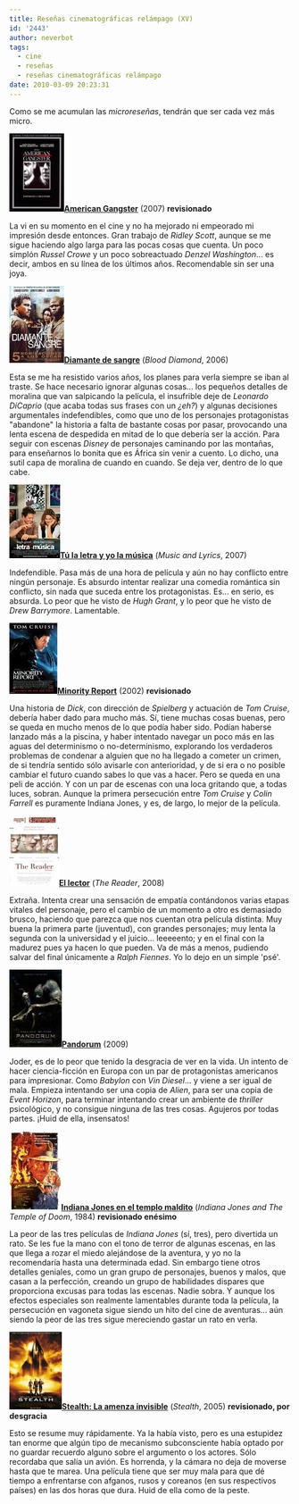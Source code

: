 ```yaml
---
title: Reseñas cinematográficas relámpago (XV)
id: '2443'
author: neverbot
tags:
  - cine
  - reseñas
  - reseñas cinematográficas relámpago
date: 2010-03-09 20:23:31
---
```


Como se me acumulan las _microreseñas_, tendrán que ser cada vez más micro.

**![201003091943.jpg](./resenas-cinematograficas-relampago-xv/201003091943.jpg)[American Gangster](http://www.imdb.com/title/tt0765429/)** (2007) **revisionado**

La vi en su momento en el cine y no ha mejorado ni empeorado mi impresión desde entonces. Gran trabajo de _Ridley Scott_, aunque se me sigue haciendo algo larga para las pocas cosas que cuenta. Un poco simplón _Russel Crowe_ y un poco sobreactuado _Denzel Washington_... es decir, ambos en su línea de los últimos años. Recomendable sin ser una joya.

**![201003091951.jpg](./resenas-cinematograficas-relampago-xv/201003091951.jpg)[Diamante de sangre](http://www.imdb.com/title/tt0450259/)** (_Blood Diamond_, 2006)

Esta se me ha resistido varios años, los planes para verla siempre se iban al traste. Se hace necesario ignorar algunas cosas... los pequeños detalles de moralina que van salpicando la película, el insufrible deje de _Leonardo DiCaprio_ (que acaba todas sus frases con un _¿eh?_) y algunas decisiones argumentales indefendibles, como que uno de los personajes protagonistas "abandone" la historia a falta de bastante cosas por pasar, provocando una lenta escena de despedida en mitad de lo que debería ser la acción. Para seguir con escenas _Disney_ de personajes caminando por las montañas, para enseñarnos lo bonita que es África sin venir a cuento. Lo dicho, una sutil capa de moralina de cuando en cuando. Se deja ver, dentro de lo que cabe.

**![201003091953.jpg](./resenas-cinematograficas-relampago-xv/201003091953.jpg)[Tú la letra y yo la música](http://www.imdb.com/title/tt0758766/)** (_Music and Lyrics_, 2007)

Indefendible. Pasa más de una hora de película y aún no hay conflicto entre ningún personaje. Es absurdo intentar realizar una comedia romántica sin conflicto, sin nada que suceda entre los protagonistas. Es... en serio, es absurda. Lo peor que he visto de _Hugh Grant_, y lo peor que he visto de _Drew Barrymore_. Lamentable.

**![201003092000.jpg](./resenas-cinematograficas-relampago-xv/201003092000.jpg)[Minority Report](http://www.imdb.com/title/tt0181689/)** (2002) **revisionado**

Una historia de _Dick_, con dirección de _Spielberg_ y actuación de _Tom Cruise_, debería haber dado para mucho más. Sí, tiene muchas cosas buenas, pero se queda en mucho menos de lo que podía haber sido. Podían haberse lanzado más a la piscina, y haber intentado navegar un poco más en las aguas del determinismo o no-determinismo, explorando los verdaderos problemas de condenar a alguien que no ha llegado a cometer un crimen, de si tendría sentido sólo avisarle con anterioridad, y de si era o no posible cambiar el futuro cuando sabes lo que vas a hacer. Pero se queda en una peli de acción. Y con un par de escenas con una loca gritando que, a todas luces, sobran. Aunque la primera persecución entre _Tom Cruise_ y _Colin Farrell_ es puramente Indiana Jones, y es, de largo, lo mejor de la película.

**![201003092004.jpg](./resenas-cinematograficas-relampago-xv/201003092004.jpg)[El lector](http://www.imdb.com/title/tt0976051/)** (_The Reader_, 2008)

Extraña. Intenta crear una sensación de empatía contándonos varias etapas vitales del personaje, pero el cambio de un momento a otro es demasiado brusco, haciendo que parezca que nos cuentan otra película distinta. Muy buena la primera parte (juventud), con grandes personajes; muy lenta la segunda con la universidad y el juicio... leeeeento; y en el final con la madurez pues ya hacen lo que pueden. Va de más a menos, pudiendo salvar del final únicamente a _Ralph Fiennes_. Yo lo dejo en un simple 'psé'.

**![201003092007.jpg](./resenas-cinematograficas-relampago-xv/201003092007.jpg)[Pandorum](http://www.imdb.com/title/tt1188729/)** (2009)

Joder, es de lo peor que tenido la desgracia de ver en la vida. Un intento de hacer ciencia-ficción en Europa con un par de protagonistas americanos para impresionar. Como _Babylon_ con _Vin Diesel_... y viene a ser igual de mala. Empieza intentando ser una copia de _Alien_, para ser una copia de _Event Horizon_, para terminar intentando crear un ambiente de _thriller_ psicológico, y no consigue ninguna de las tres cosas. Agujeros por todas partes. ¡Huid de ella, insensatos!

**![201003092014.jpg](./resenas-cinematograficas-relampago-xv/201003092014.jpg)[Indiana Jones en el templo maldito](http://www.imdb.com/title/tt0087469/)** (_Indiana Jones and The Temple of Doom_, 1984) **revisionado enésimo**

La peor de las tres películas de _Indiana Jones_ (sí, tres), pero divertida un rato. Se les fue la mano con el tono de terror de algunas escenas, en las que llega a rozar el miedo alejándose de la aventura, y yo no la recomendaría hasta una determinada edad. Sin embargo tiene otros detalles geniales, como un gran grupo de personajes, buenos y malos, que casan a la perfección, creando un grupo de habilidades dispares que proporciona excusas para todas las escenas. Nadie sobra. Y aunque los efectos especiales son realmente lamentables durante toda la película, la persecución en vagoneta sigue siendo un hito del cine de aventuras... aún siendo la peor de las tres sigue mereciendo gastar un rato en verla.

**![201003092017.jpg](./resenas-cinematograficas-relampago-xv/201003092017.jpg)[Stealth: La amenza invisible](http://www.imdb.com/title/tt0382992/)** (_Stealth_, 2005) **revisionado, por desgracia**

Esto se resume muy rápidamente. Ya la había visto, pero es una estupidez tan enorme que algún tipo de mecanismo subconsciente había optado por no guardar recuerdo alguno sobre el argumento o los actores. Sólo recordaba que salía un avión. Es horrenda, y la cámara no deja de moverse hasta que te marea. Una película tiene que ser muy mala para que dé tiempo a enfrentarse con afganos, rusos y coreanos (en sus respectivos países) en las dos horas que dura. Huid de ella como de la peste.
